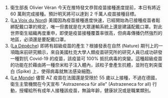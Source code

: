 1. 衛生部長 Olivier Véran 今天在推特發文恭賀疫苗接種進度提前，本日有將近 60 萬劑完成接種。預計明天將可以達到 2 千萬人疫苗接種目標。
1. ([La Voix du Nord](https://bit.ly/3uTDhJe)) 美國因為疫苗接種進度快速，已經開始為已接種疫苗者鬆綁配戴口罩的規定，唯一但書就是在大眾運輸系統上還是建議配戴口罩。對此世界衛生組織再度重申，即使是疫苗接種覆蓋率很高，但病毒傳播仍然強烈的地區，必須還是要配戴口罩。
1. ([La Dépêche](https://bit.ly/2RkQ5cX)) 即將有超級疫苗的產生？根據發表在自然 (Nature) 期刊上的一項臨床前研究顯示，來自美國杜克大學人類疫苗研究所的研究人員已成功研發一種對抗 Covid-19 的疫苗，該疫苗可 100% 抵抗病毒的突變。這種超級疫苗的功能在於藉由將一種奈米粒子注入體內，該粒子會產生抗體，並附在刺突蛋白 (Spike) 上，使得病毒就無法感染細胞。
1. ([Le Monde](https://bit.ly/3fjyCcX)) 儘管 AZ 疫苗在法國還是受限於 55 歲以上接種，不過在德國，衛生主管機關在今天宣布 "Astrazeneca für alle" (Astrazeneca for all) 行動，授權給所有成年人接種該疫苗，無論年齡，健康狀況或是職業類別。
